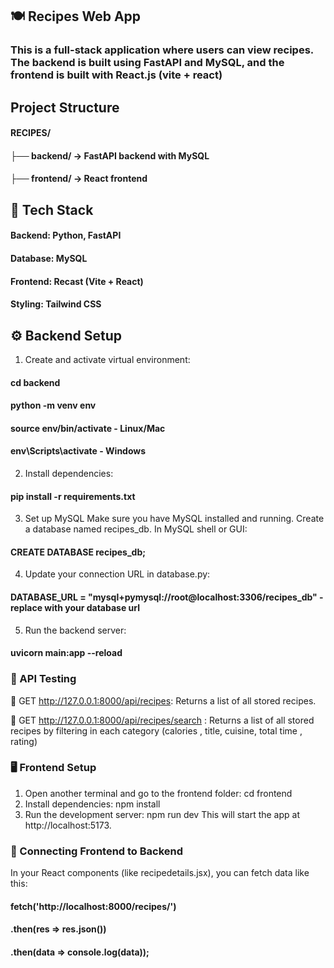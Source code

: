 

## 🍽️ Recipes Web App
### This is a full-stack application where users can view recipes. The backend is built using FastAPI and MySQL, and the frontend is built with React.js (vite + react)


## Project Structure
#### RECIPES/
#### ├── backend/      → FastAPI backend with MySQL
#### ├── frontend/     → React frontend

## 🧰 Tech Stack
#### Backend: Python, FastAPI
#### Database: MySQL
#### Frontend: Recast (Vite + React)
#### Styling: Tailwind CSS

## ⚙️ Backend Setup
1. Create and activate virtual environment:
#### cd backend
#### python -m venv env
#### source env/bin/activate - Linux/Mac
#### env\Scripts\activate    - Windows
2. Install dependencies:
#### pip install -r requirements.txt
3. Set up MySQL
Make sure you have MySQL installed and running.
Create a database named recipes_db.
In MySQL shell or GUI:
#### CREATE DATABASE recipes_db;
4. Update your connection URL in database.py:
#### DATABASE_URL = "mysql+pymysql://root@localhost:3306/recipes_db" - replace with your database url
5. Run the backend server:
#### uvicorn main:app --reload

### 📡 API Testing 

📄 GET http://127.0.0.1:8000/api/recipes: 
Returns a list of all stored recipes.

📄 GET http://127.0.0.1:8000/api/recipes/search  :
Returns a list of all stored recipes by filtering in each category (calories , title, cuisine, total time , rating)


### 🖥️ Frontend Setup
1. Open another terminal and go to the frontend folder:
cd frontend
2. Install dependencies:
npm install
3. Run the development server:
npm run dev
This will start the app at http://localhost:5173.

### 🔗 Connecting Frontend to Backend
In your React components (like recipedetails.jsx), you can fetch data like this:
#### fetch('http://localhost:8000/recipes/')
#### .then(res => res.json())
#### .then(data => console.log(data));

